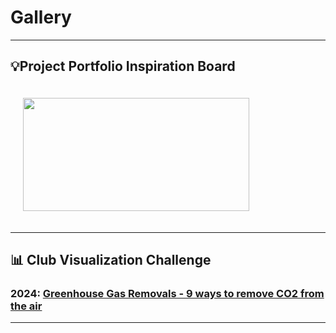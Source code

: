 # Gallery

***

## 💡Project Portfolio Inspiration Board


[<img src="river-flow-thumbnail.png" width="362" height="181" style="margin: 20px">](https://github.com/OU-Weather-and-Climate-Club/River-Flow-Project) 


***

## 📊 Club Visualization Challenge

### 2024: [Greenhouse Gas Removals - 9 ways to remove CO2 from the air](https://github.com/OU-Weather-and-Climate-Club/GGR-Data-Visualisation-Challenge)

***

